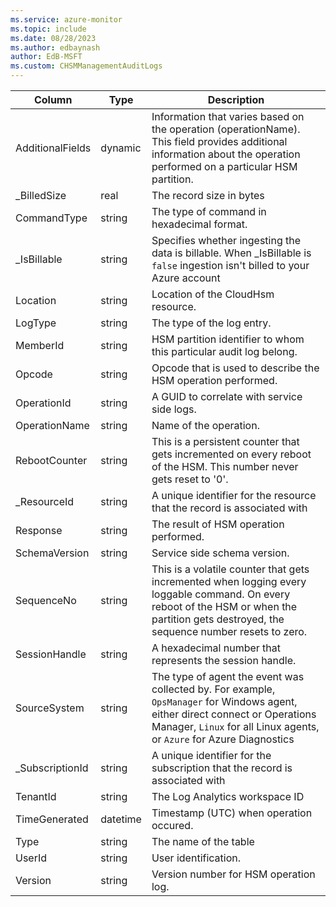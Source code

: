 ```yaml
---
ms.service: azure-monitor
ms.topic: include
ms.date: 08/28/2023
ms.author: edbaynash
author: EdB-MSFT
ms.custom: CHSMManagementAuditLogs
---
```



| Column | Type | Description |
|---|---|---|
| AdditionalFields | dynamic | Information that varies based on the operation (operationName). This field provides additional information about the operation performed on a particular HSM partition. |
| _BilledSize | real | The record size in bytes |
| CommandType | string | The type of command in hexadecimal format. |
| _IsBillable | string | Specifies whether ingesting the data is billable. When _IsBillable is `false` ingestion isn't billed to your Azure account |
| Location | string | Location of the CloudHsm resource. |
| LogType | string | The type of the log entry. |
| MemberId | string | HSM partition identifier to whom this particular audit log belong. |
| Opcode | string | Opcode that is used to describe the HSM operation performed. |
| OperationId | string | A GUID to correlate with service side logs. |
| OperationName | string | Name of the operation. |
| RebootCounter | string | This is a persistent counter that gets incremented on every reboot of the HSM. This number never gets reset to '0'. |
| _ResourceId | string | A unique identifier for the resource that the record is associated with |
| Response | string | The result of HSM operation performed. |
| SchemaVersion | string | Service side schema version. |
| SequenceNo | string | This is a volatile counter that gets incremented when logging every loggable command. On every reboot of the HSM or when the partition gets destroyed, the sequence number resets to zero. |
| SessionHandle | string | A hexadecimal number that represents the session handle. |
| SourceSystem | string | The type of agent the event was collected by. For example, `OpsManager` for Windows agent, either direct connect or Operations Manager, `Linux` for all Linux agents, or `Azure` for Azure Diagnostics |
| _SubscriptionId | string | A unique identifier for the subscription that the record is associated with |
| TenantId | string | The Log Analytics workspace ID |
| TimeGenerated | datetime | Timestamp (UTC) when operation occured. |
| Type | string | The name of the table |
| UserId | string | User identification. |
| Version | string | Version number for HSM operation log. |
